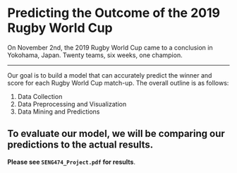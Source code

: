 # Predicting the Outcome of the 2019 Rugby World Cup

On November 2nd, the 2019 Rugby World Cup came to a conclusion in Yokohama, Japan. Twenty teams, six weeks, one champion.

---

Our goal is to build a model that can accurately predict the winner and score for each Rugby World Cup match-up. The overall outline is as follows:

1. Data Collection
2. Data Preprocessing and Visualization
3. Data Mining and Predictions

To evaluate our model, we will be comparing our predictions to the actual results.
---

**Please see ```SENG474_Project.pdf``` for results**.
